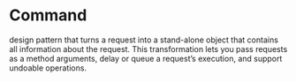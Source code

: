 # Command
design pattern that turns a request into a stand-alone object that contains all
information about the request. This transformation lets you pass requests
as a method arguments, delay or queue a request’s execution, and support undoable operations.